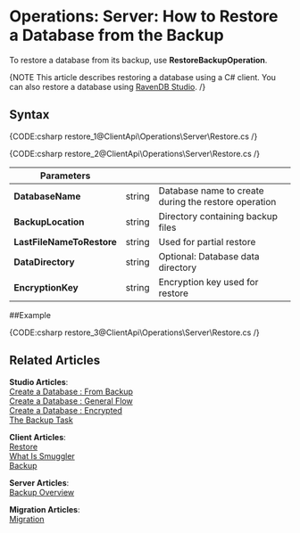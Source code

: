 # Operations: Server: How to Restore a Database from the Backup

To restore a database from its backup, use **RestoreBackupOperation**. 

{NOTE This article describes restoring a database using a C# client. You can also restore a database using [RavenDB Studio](../../../studio/server/databases/create-new-database/from-backup). /}

## Syntax

{CODE:csharp restore_1@ClientApi\Operations\Server\Restore.cs /}

{CODE:csharp restore_2@ClientApi\Operations\Server\Restore.cs /}

| Parameters | | |
| ------------- | ------------- | ----- |
| **DatabaseName** | string | Database name to create during the restore operation |
| **BackupLocation** | string | Directory containing backup files |
| **LastFileNameToRestore** | string | Used for partial restore |
| **DataDirectory** | string | Optional: Database data directory |
| **EncryptionKey** | string | Encryption key used for restore |

##Example

{CODE:csharp restore_3@ClientApi\Operations\Server\Restore.cs /}

## Related Articles

**Studio Articles**:   
[Create a Database : From Backup](../../../../studio/server/databases/create-new-database/from-backup)      
[Create a Database : General Flow](../../../../studio/server/databases/create-new-database/general-flow)           
[Create a Database : Encrypted](../../../../studio/server/databases/create-new-database/encrypted)        
[The Backup Task](../../../../studio/database/tasks/ongoing-tasks/backup-task)      

**Client Articles**:  
[Restore](../../../../client-api/operations/maintenance/backup/restore)   
[What Is Smuggler](../../../../client-api/smuggler/what-is-smuggler)   
[Backup](../../../../client-api/operations/maintenance/backup/backup)

**Server Articles**:  
[Backup Overview](../../../../server/ongoing-tasks/backup-overview)

**Migration Articles**:  
[Migration](../../../../migration/server/data-migration) 
